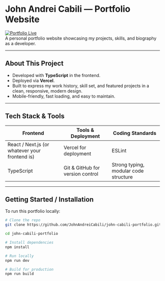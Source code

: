 # John Andrei Cabili — Portfolio Website

[![Portfolio Live](https://img.shields.io/badge/Live-View-blue)](https://john-cabili-portfolio.vercel.app)  
A personal portfolio website showcasing my projects, skills, and biography as a developer.

---

## About This Project

- Developed with **TypeScript** in the frontend.  
- Deployed via **Vercel**.  
- Built to express my work history, skill set, and featured projects in a clean, responsive, modern design.  
- Mobile-friendly, fast loading, and easy to maintain.

---

## Tech Stack & Tools

| Frontend | Tools & Deployment | Coding Standards |
|----------|---------------------|-------------------|
| React / Next.js (or whatever your frontend is) | Vercel for deployment | ESLint |
| TypeScript | Git & GitHub for version control | Strong typing, modular code structure |

---

## Getting Started / Installation

To run this portfolio locally:

```bash
# Clone the repo
git clone https://github.com/JohnAndreiCabili/john-cabili-portfolio.git

cd john-cabili-portfolio

# Install dependencies
npm install

# Run locally
npm run dev

# Build for production
npm run build
